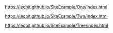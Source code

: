 https://lecbit.github.io/SiteExample/One/index.html


https://lecbit.github.io/SiteExample/Two/index.html


https://lecbit.github.io/SiteExample/Tree/index.html
